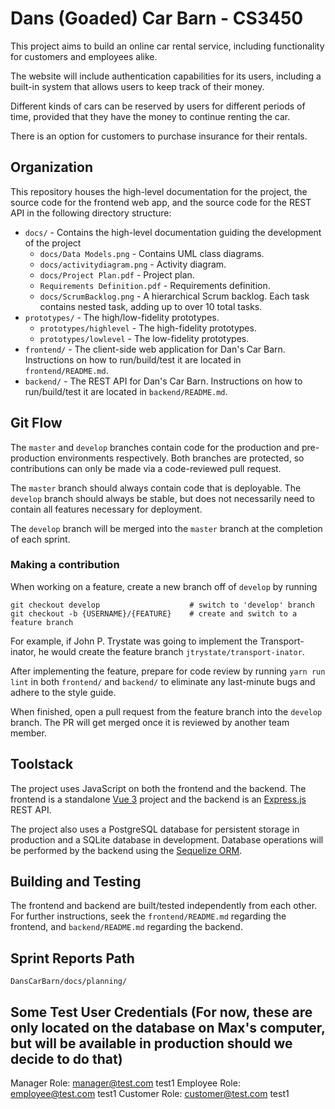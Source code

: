 # Dans (Goaded) Car Barn - CS3450

This project aims to build an online car rental service, including functionality for customers and employees alike.

The website will include authentication capabilities for its users, including a built-in system that allows users to keep track of their money.

Different kinds of cars can be reserved by users for different periods of time, provided that they have the money to continue renting the car.

There is an option for customers to purchase insurance for their rentals.

## Organization

This repository houses the high-level documentation for the project, the source code for the frontend web app, and the source code for the REST API in the following directory structure:

- `docs/` - Contains the high-level documentation guiding the development of the project
  - `docs/Data Models.png` - Contains UML class diagrams.
  - `docs/activitydiagram.png` - Activity diagram.
  - `docs/Project Plan.pdf` - Project plan.
  - `Requirements Definition.pdf` - Requirements definition.
  - `docs/ScrumBacklog.png` - A hierarchical Scrum backlog. Each task contains nested task, adding up to over 10 total tasks.
- `prototypes/` - The high/low-fidelity prototypes.
  - `prototypes/highlevel` - The high-fidelity prototypes.
  - `prototypes/lowlevel` - The low-fidelity prototypes.
- `frontend/` - The client-side web application for Dan's Car Barn. Instructions on how to run/build/test it are located in `frontend/README.md`.
- `backend/` - The REST API for Dan's Car Barn. Instructions on how to run/build/test it are located in `backend/README.md`.

## Git Flow

The `master` and `develop` branches contain code for the production and pre-production environments respectively. Both branches are protected, so contributions can only be made via a code-reviewed pull request.

The `master` branch should always contain code that is deployable. The `develop` branch should always be stable, but does not necessarily need to contain all features necessary for deployment.

The `develop` branch will be merged into the `master` branch at the completion of each sprint.

### Making a contribution

When working on a feature, create a new branch off of `develop` by running

```
git checkout develop					# switch to 'develop' branch
git checkout -b {USERNAME}/{FEATURE}	# create and switch to a feature branch
```

For example, if John P. Trystate was going to implement the Transport-inator, he would create the feature branch `jtrystate/transport-inator`.

After implementing the feature, prepare for code review by running `yarn run lint` in both `frontend/` and `backend/` to eliminate any last-minute bugs and adhere to the style guide.

When finished, open a pull request from the feature branch into the `develop` branch. The PR will get merged once it is reviewed by another team member.

## Toolstack

The project uses JavaScript on both the frontend and the backend. The frontend is a standalone [Vue 3](https://vuejs.org/guide/introduction.html) project and the backend is an [Express.js](https://expressjs.com/) REST API.

The project also uses a PostgreSQL database for persistent storage in production and a SQLite database in development. Database operations will be performed by the backend using the [Sequelize ORM](https://sequelize.org/).

## Building and Testing

The frontend and backend are built/tested independently from each other. For further instructions, seek the `frontend/README.md` regarding the frontend, and `backend/README.md` regarding the backend.

## Sprint Reports Path

`DansCarBarn/docs/planning/`

## Some Test User Credentials (For now, these are only located on the database on Max's computer, but will be available in production should we decide to do that)
Manager Role: manager@test.com test1
Employee Role: employee@test.com test1
Customer Role: customer@test.com test1

